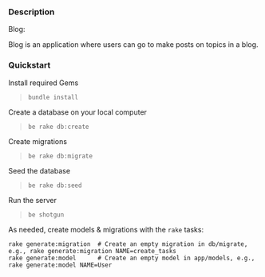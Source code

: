 ### Description
Blog:

Blog is an application where users can go to make posts on topics in a blog.

### Quickstart

Install required Gems
>  `bundle install`

Create a database on your local computer
>  `be rake db:create`

Create migrations
>  `be rake db:migrate`

Seed the database
>  `be rake db:seed`

Run the server
>  `be shotgun`

As needed, create models & migrations with the `rake` tasks:

```
rake generate:migration  # Create an empty migration in db/migrate, e.g., rake generate:migration NAME=create_tasks
rake generate:model      # Create an empty model in app/models, e.g., rake generate:model NAME=User
```

